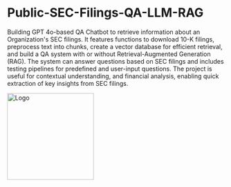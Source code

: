 # Public-SEC-Filings-QA-LLM-RAG
Building GPT 4o-based QA Chatbot to retrieve information about an Organization's SEC filings. It features functions to download 10-K filings, preprocess text into chunks, create a vector database for efficient retrieval, and build a QA system with or without Retrieval-Augmented Generation (RAG). The system can answer questions based on SEC filings and includes testing pipelines for predefined and user-input questions.  The project is useful for contextual understanding, and financial analysis, enabling quick extraction of key insights from SEC filings.

<img src="https://raw.githubusercontent.com/username/repository/main/images/logo.png" alt="Logo" width="200"/>

